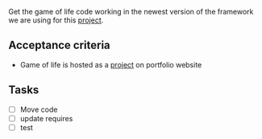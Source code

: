 Get the game of life code working in the newest version of the framework we are using for this [project](../project.md).

## Acceptance criteria

- Game of life is hosted as a [project](../project.md) on portfolio website

## Tasks
- [ ] Move code 
- [ ] update requires
- [ ] test